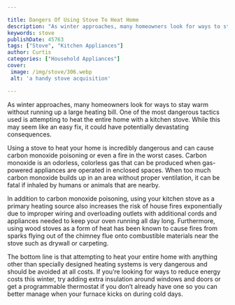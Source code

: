 ```yaml
---

title: Dangers Of Using Stove To Heat Home
description: "As winter approaches, many homeowners look for ways to stay warm without running up a large heating bill. One of the most dangerou...scroll on and keep learning"
keywords: stove
publishDate: 45763
tags: ["Stove", "Kitchen Appliances"]
author: Curtis
categories: ["Household Appliances"]
cover: 
 image: /img/stove/306.webp
 alt: 'a handy stove acquisition'

---
```


As winter approaches, many homeowners look for ways to stay warm without running up a large heating bill. One of the most dangerous tactics used is attempting to heat the entire home with a kitchen stove. While this may seem like an easy fix, it could have potentially devastating consequences. 

Using a stove to heat your home is incredibly dangerous and can cause carbon monoxide poisoning or even a fire in the worst cases. Carbon monoxide is an odorless, colorless gas that can be produced when gas-powered appliances are operated in enclosed spaces. When too much carbon monoxide builds up in an area without proper ventilation, it can be fatal if inhaled by humans or animals that are nearby. 

In addition to carbon monoxide poisoning, using your kitchen stove as a primary heating source also increases the risk of house fires exponentially due to improper wiring and overloading outlets with additional cords and appliances needed to keep your oven running all day long. Furthermore, using wood stoves as a form of heat has been known to cause fires from sparks flying out of the chimney flue onto combustible materials near the stove such as drywall or carpeting. 

The bottom line is that attempting to heat your entire home with anything other than specially designed heating systems is very dangerous and should be avoided at all costs. If you’re looking for ways to reduce energy costs this winter, try adding extra insulation around windows and doors or get a programmable thermostat if you don’t already have one so you can better manage when your furnace kicks on during cold days.
